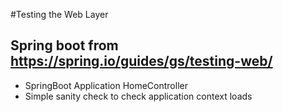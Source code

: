 #Testing the Web Layer
## Spring boot from https://spring.io/guides/gs/testing-web/
- SpringBoot Application HomeController
- Simple sanity check to check application context loads
